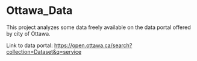 # Ottawa_Data
This project analyzes some data freely available on the data portal offered by city of Ottawa.


Link to data portal: https://open.ottawa.ca/search?collection=Dataset&q=service

